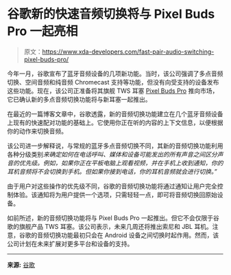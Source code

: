 # 谷歌新的快速音频切换将与 Pixel Buds Pro 一起亮相

> 原文：<https://www.xda-developers.com/fast-pair-audio-switching-pixel-buds-pro/>

今年一月，谷歌宣布了蓝牙音频设备的几项新功能。当时，该公司强调了多点音频切换、空间音频和纯音频 Chromecast 支持等功能，但没有向受支持的设备发布这些功能。现在，该公司正准备将其旗舰 TWS 耳塞 [Pixel Buds Pro](https://www.xda-developers.com/google-pixel-buds-pro-announced/) 推向市场，它已确认新的多点音频切换功能将与新耳塞一起推出。

在最近的一篇博客文章中，谷歌透露，新的音频切换功能建立在几个蓝牙音频设备上现有的快速配对功能的基础上。它使用你正在听的内容的上下文信息，以便根据你的动作来切换音频。

该公司进一步解释说，与常规的蓝牙多点音频切换不同，其新的音频切换功能利用各种分级类别*来确定如何在电话呼叫、媒体和设备可能发出的所有声音之间区分声音的优先级。例如，如果你正在平板电脑上观看视频，并在手机上收到通知，你的耳机音频将不会切换到手机。但如果你接到电话，你的耳机音频就会进行切换。”*

由于用户对这些操作的优先级不同，谷歌的音频切换功能将通过通知让用户完全控制体验。该通知将为用户提供一个选项，只需轻轻一点，即可将音频切换回原始设备。

如前所述，新的音频切换功能将与 Pixel Buds Pro 一起推出。但它不会仅限于谷歌的旗舰产品 TWS 耳塞。该公司表示，未来几周还将推出索尼和 JBL 耳机。注意，谷歌的音频切换功能最初只会在 Android 设备之间切换时起作用。然而，该公司计划在未来扩展对更多平台和设备的支持。

* * *

**来源:** [谷歌](https://www.blog.google/products/android/better-together-audio-switching/)